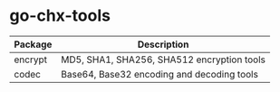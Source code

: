 # go-chx-tools

| Package | Description |
|-------------|-------------|
| encrypt | MD5, SHA1, SHA256, SHA512 encryption tools |
| codec | Base64, Base32 encoding and decoding tools |
